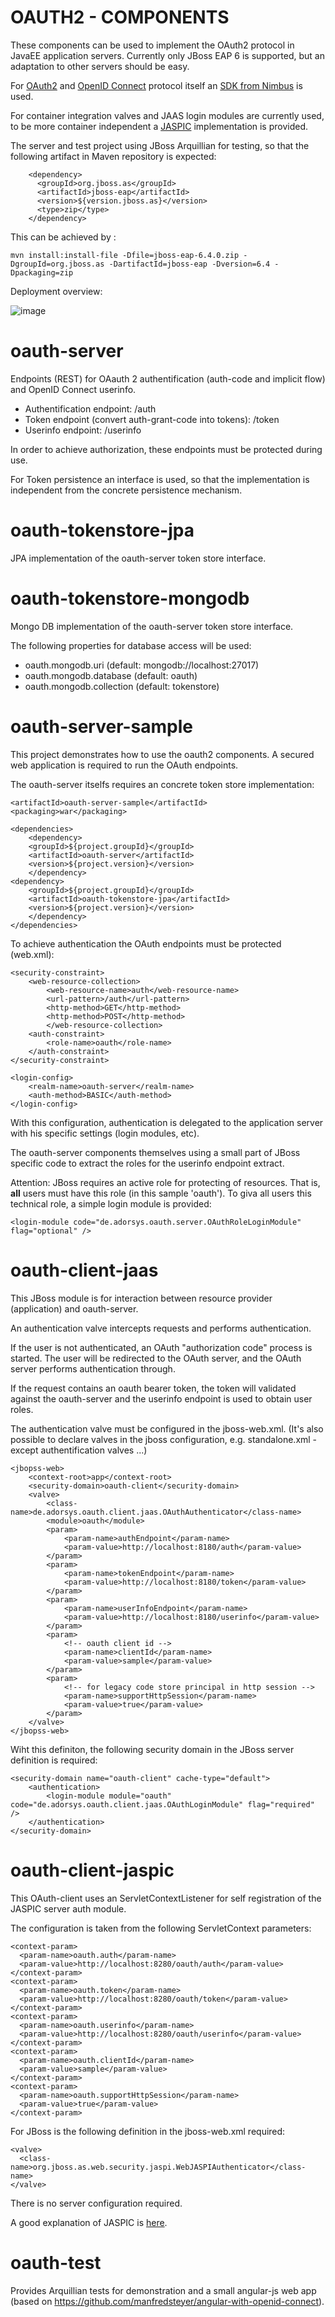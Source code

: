 OAUTH2 - COMPONENTS
===================

These components can be used to implement the OAuth2 protocol in JavaEE application servers.
Currently only JBoss EAP 6 is supported, but an adaptation to other servers should be easy.

For [OAuth2](https://tools.ietf.org/html/rfc6749) and [OpenID Connect](http://openid.net/specs/openid-connect-core-1_0.html) protocol itself an [SDK from Nimbus](http://connect2id.com/products/nimbus-oauth-openid-connect-sd) is used. 

For container integration valves and JAAS login modules are currently used, to be more container independent a [JASPIC](https://jaspic-spec.java.net) implementation is provided.


The server and test project using JBoss Arquillian for testing, so that the following artifact in Maven repository is expected:

        <dependency>
          <groupId>org.jboss.as</groupId>
          <artifactId>jboss-eap</artifactId>
          <version>${version.jboss.as}</version>
          <type>zip</type>
        </dependency>

This can be achieved by :

    mvn install:install-file -Dfile=jboss-eap-6.4.0.zip -DgroupId=org.jboss.as -DartifactId=jboss-eap -Dversion=6.4 -Dpackaging=zip



Deployment overview:

![image](oauth-deployment.jpg)



oauth-server
============
Endpoints (REST) for OAauth 2 authentification (auth-code and implicit flow) and OpenID Connect userinfo.

- Authentification endpoint: /auth
- Token endpoint (convert auth-grant-code into tokens): /token
- Userinfo endpoint: /userinfo

In order to achieve authorization, these endpoints must be protected during use.

For Token persistence an interface is used, so that the implementation is independent from the concrete persistence mechanism.



oauth-tokenstore-jpa
====================
JPA implementation of the oauth-server token store interface.



oauth-tokenstore-mongodb
====================
Mongo DB implementation of the oauth-server token store interface.

The following properties for database access will be used:

- oauth.mongodb.uri (default: mongodb://localhost:27017)
- oauth.mongodb.database (default: oauth)
- oauth.mongodb.collection (default: tokenstore)



oauth-server-sample
===================
This project demonstrates how to use the oauth2 components.
A secured web application is required to run the OAuth endpoints. 

The oauth-server itselfs requires an concrete token store implementation:

    <artifactId>oauth-server-sample</artifactId>
    <packaging>war</packaging>

    <dependencies>
        <dependency>
        <groupId>${project.groupId}</groupId>
        <artifactId>oauth-server</artifactId>
        <version>${project.version}</version>
        </dependency>
    <dependency>
        <groupId>${project.groupId}</groupId>
        <artifactId>oauth-tokenstore-jpa</artifactId>
        <version>${project.version}</version>
        </dependency>
    </dependencies>

To achieve authentication the OAuth endpoints must be protected (web.xml):

    <security-constraint>
        <web-resource-collection>
            <web-resource-name>auth</web-resource-name>
            <url-pattern>/auth</url-pattern>
            <http-method>GET</http-method>
            <http-method>POST</http-method>
            </web-resource-collection>
        <auth-constraint>
            <role-name>oauth</role-name>
        </auth-constraint>
    </security-constraint>
  
    <login-config>
        <realm-name>oauth-server</realm-name>
        <auth-method>BASIC</auth-method>
    </login-config>

With this configuration, authentication is delegated to the application server with his specific settings (login modules, etc).

The oauth-server components themselves using a small part of JBoss specific code to extract the roles for the userinfo endpoint extract.


Attention: JBoss requires an active role for protecting of resources. That is, **all** users must have this role (in this sample 'oauth'). To giva all users this technical role, a simple login module is provided:

    <login-module code="de.adorsys.oauth.server.OAuthRoleLoginModule" flag="optional" />
   


oauth-client-jaas
==================
This JBoss module is for interaction between resource provider (application) and oauth-server.

An authentication valve intercepts requests and performs authentication. 

If the user is not authenticated, an OAuth "authorization code" process is started. The user will be redirected to the OAuth server, and the OAuth server performs authentication through.

If the request contains an oauth bearer token, the token will validated against the oauth-server and the userinfo endpoint is used to obtain user roles.

The authentication valve must be configured in the jboss-web.xml. (It's also possible to declare valves in the jboss configuration, e.g. standalone.xml - except authentification valves ...)

    <jbopss-web>
        <context-root>app</context-root>
        <security-domain>oauth-client</security-domain>
        <valve>
            <class-name>de.adorsys.oauth.client.jaas.OAuthAuthenticator</class-name>
            <module>oauth</module>
            <param>
                <param-name>authEndpoint</param-name>
                <param-value>http://localhost:8180/auth</param-value>
            </param>
            <param>
                <param-name>tokenEndpoint</param-name>
                <param-value>http://localhost:8180/token</param-value>
            </param>
            <param>
                <param-name>userInfoEndpoint</param-name>
                <param-value>http://localhost:8180/userinfo</param-value>
            </param>
            <param>
                <!-- oauth client id -->
                <param-name>clientId</param-name>
                <param-value>sample</param-value>
            </param>
            <param>
                <!-- for legacy code store principal in http session -->
                <param-name>supportHttpSession</param-name>
                <param-value>true</param-value>
            </param>
        </valve>
    </jbopss-web>

Wiht this definiton, the following security domain in the JBoss server definition is required:

    <security-domain name="oauth-client" cache-type="default">
        <authentication>
            <login-module module="oauth" code="de.adorsys.oauth.client.jaas.OAuthLoginModule" flag="required" />
        </authentication>
    </security-domain>


oauth-client-jaspic
===================
This OAuth-client uses an ServletContextListener for self registration of the JASPIC server auth module.

The configuration is taken from the following ServletContext parameters:

    <context-param>
      <param-name>oauth.auth</param-name>
      <param-value>http://localhost:8280/oauth/auth</param-value>
    </context-param>
    <context-param>
      <param-name>oauth.token</param-name>
      <param-value>http://localhost:8280/oauth/token</param-value>
    </context-param>
    <context-param>
      <param-name>oauth.userinfo</param-name>
      <param-value>http://localhost:8280/oauth/userinfo</param-value>
    </context-param>
    <context-param>
      <param-name>oauth.clientId</param-name>
      <param-value>sample</param-value>
    </context-param>
    <context-param>
      <param-name>oauth.supportHttpSession</param-name>
      <param-value>true</param-value>
    </context-param>


For JBoss is the following definition in the jboss-web.xml required:

    <valve>
      <class-name>org.jboss.as.web.security.jaspi.WebJASPIAuthenticator</class-name>
    </valve>


There is no server configuration required.

A good explanation of JASPIC is [here](http://arjan-tijms.omnifaces.org/2012/11/implementing-container-authentication.html).

oauth-test
==========
Provides Arquillian tests for demonstration and a small angular-js web app (based on https://github.com/manfredsteyer/angular-with-openid-connect).
  
  
  
  
  




























